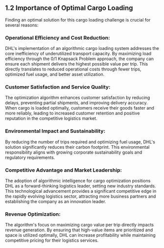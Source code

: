 ## 1.2 Importance of Optimal Cargo Loading

Finding an optimal solution for this cargo loading challenge is crucial for several reasons:
### Operational Efficiency and Cost Reduction: 
DHL's implementation of an algorithmic cargo loading system addresses the core inefficiency of underutilized transport capacity. By maximizing load efficiency through the 0/1 Knapsack Problem approach, the company can ensure each shipment delivers the highest possible value per trip. This directly translates to reduced operational costs through fewer trips, optimized fuel usage, and better asset utilization.
### Customer Satisfaction and Service Quality: 
The optimization algorithm enhances customer satisfaction by reducing delays, preventing partial shipments, and improving delivery accuracy. When cargo is loaded optimally, customers receive their goods faster and more reliably, leading to increased customer retention and positive reputation in the competitive logistics market.
### Environmental Impact and Sustainability: 
By reducing the number of trips required and optimizing fuel usage, DHL's solution significantly reduces their carbon footprint. This environmental responsibility aligns with growing corporate sustainability goals and regulatory requirements.
### Competitive Advantage and Market Leadership: 
The adoption of algorithmic intelligence for cargo optimization positions DHL as a forward-thinking logistics leader, setting new industry standards. This technological advancement provides a significant competitive edge in the rapidly evolving logistics sector, attracting more business partners and establishing the company as an innovation leader.
### Revenue Optimization: 
The algorithm's focus on maximizing cargo value per trip directly impacts revenue generation. By ensuring that high-value items are prioritized and space is utilized optimally, DHL can increase profitability while maintaining competitive pricing for their logistics services.
